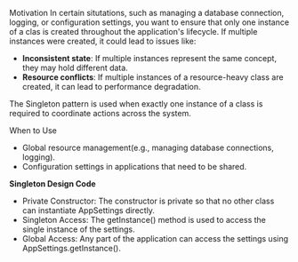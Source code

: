 Motivation 
In certain situtations, such as managing a database connection, logging, or configuration settings, you want to ensure that only one instance of a clas is created throughout the application's lifecycle. If multiple instances were created, it could lead to issues like: 
- **Inconsistent state**: If multiple instances represent the same concept, they may hold different data.
- **Resource conflicts**: If multiple instances of a resource-heavy class are created, it can lead to performance degradation.

The Singleton pattern is used when exactly one instance of a class is required to coordinate actions across the system.

When to Use 
- Global resource management(e.g., managing database connections, logging).
- Configuration settings in applications that need to be shared. 


**Singleton Design Code**
- Private Constructor: The constructor is private so that no other class can instantiate AppSettings directly.
- Singleton Access: The getInstance() method is used to access the single instance of the settings. 
- Global Access: Any part of the application can access the settings using AppSettings.getInstance().